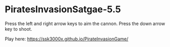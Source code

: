 # PiratesInvasionSatgae-5.5
Press the left and right arrow keys to aim the cannon. Press the down arrow key to shoot.

Play here: https://ssk3000x.github.io/PirateInvasionGame/
